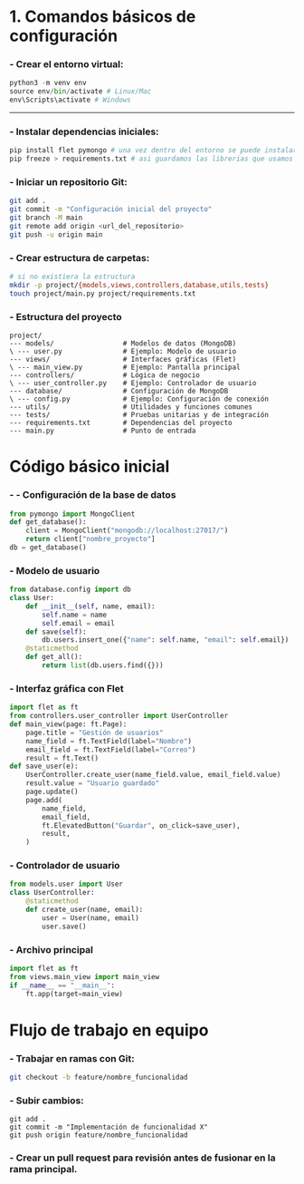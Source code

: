 # 1. Comandos básicos de configuración
### -  Crear el entorno virtual:
```py
python3 -m venv env
source env/bin/activate # Linux/Mac
env\Scripts\activate # Windows
```
----
### -  Instalar dependencias iniciales:
```py
pip install flet pymongo # una vez dentro del entorno se puede instalar asi las librerias
pip freeze > requirements.txt # asi guardamos las librerias que usamos en un archivo que compartimos
```
### -  Iniciar un repositorio Git:
```bash
git add .
git commit -m "Configuración inicial del proyecto"
git branch -M main
git remote add origin <url_del_repositorio>
git push -u origin main
```
### -  Crear estructura de carpetas:
```bash
# si no existiera la estructura
mkdir -p project/{models,views,controllers,database,utils,tests}
touch project/main.py project/requirements.txt
```
### -  Estructura del proyecto
```
project/
--- models/                 # Modelos de datos (MongoDB)
\ --- user.py               # Ejemplo: Modelo de usuario
--- views/                  # Interfaces gráficas (Flet)
\ --- main_view.py          # Ejemplo: Pantalla principal
--- controllers/            # Lógica de negocio
\ --- user_controller.py    # Ejemplo: Controlador de usuario
--- database/               # Configuración de MongoDB
\ --- config.py             # Ejemplo: Configuración de conexión
--- utils/                  # Utilidades y funciones comunes
--- tests/                  # Pruebas unitarias y de integración
--- requirements.txt        # Dependencias del proyecto
--- main.py                 # Punto de entrada
```
# Código básico inicial
### -  - Configuración de la base de datos
```py
from pymongo import MongoClient
def get_database():
    client = MongoClient("mongodb://localhost:27017/")
    return client["nombre_proyecto"]
db = get_database()
```
### -  Modelo de usuario
```py
from database.config import db
class User:
    def __init__(self, name, email):
        self.name = name
        self.email = email
    def save(self):
        db.users.insert_one({"name": self.name, "email": self.email})
    @staticmethod
    def get_all():
        return list(db.users.find({}))
```
### -  Interfaz gráfica con Flet
```py
import flet as ft
from controllers.user_controller import UserController
def main_view(page: ft.Page):
    page.title = "Gestión de usuarios"
    name_field = ft.TextField(label="Nombre")
    email_field = ft.TextField(label="Correo")
    result = ft.Text()
def save_user(e):
    UserController.create_user(name_field.value, email_field.value)
    result.value = "Usuario guardado"
    page.update()
    page.add(
        name_field,
        email_field,
        ft.ElevatedButton("Guardar", on_click=save_user),
        result,
    )
```
### -  Controlador de usuario
```py
from models.user import User
class UserController:
    @staticmethod
    def create_user(name, email):
        user = User(name, email)
        user.save()
```
### -  Archivo principal
```py
import flet as ft
from views.main_view import main_view
if __name__ == "__main__":
    ft.app(target=main_view)
```
# Flujo de trabajo en equipo
### -  Trabajar en ramas con Git:
```bash
git checkout -b feature/nombre_funcionalidad
```
### -  Subir cambios:
```
git add .
git commit -m "Implementación de funcionalidad X"
git push origin feature/nombre_funcionalidad
```
### -  Crear un pull request para revisión antes de fusionar en la rama principal.
